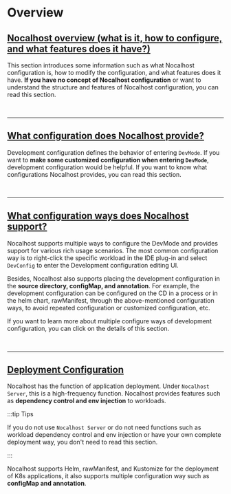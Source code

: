 # Overview

## [Nocalhost overview (what is it, how to configure, and what features does it have?)](config-overview-en.md)

This section introduces some information such as what Nocalhost configuration is, how to modify the configuration, and what features does it have. **If you have no concept of Nocalhost configuration** or want to understand the structure and features of Nocalhost configuration, you can read this section.

<br/>

******

## [What configuration does Nocalhost provide?](config-spec-en.md)

Development configuration defines the behavior of entering `DevMode`. If you want to **make some customized configuration when entering `DevMode`**, development configuration would be helpful. If you want to know what configurations Nocalhost provides, you can read this section.

<br/>

******

## [What configuration ways does Nocalhost support?](configure-en.md)

Nocalhost supports multiple ways to configure the DevMode and provides support for various rich usage scenarios. The most common configuration way is to right-click the specific workload in the IDE plug-in and select `DevConfig` to enter the Development configuration editing UI.


Besides, Nocalhost also supports placing the development configuration in the **source directory, configMap, and annotation**. For example, the development configuration can be configured on the CD in a process or in the helm chart, rawManifest, through the above-mentioned configuration ways, to avoid repeated configuration or customized configuration, etc.


If you want to learn more about multiple configure ways of development configuration, you can click on the details of this section.

<br/>

******

## [Deployment Configuration](config-deployment-en.md)

Nocalhost has the function of application deployment. Under `Nocalhost Server`, this is a high-frequency function. Nocalhost provides features such as **dependency control and env injection** to workloads.

:::tip Tips

If you do not use `Nocalhost Server` or do not need functions such as workload dependency control and env injection or have your own complete deployment way, you don't need to read this section.

:::

Nocalhost supports Helm, rawManifest, and Kustomize for the deployment of K8s applications, it also supports multiple configuration way such as **configMap and annotation**.